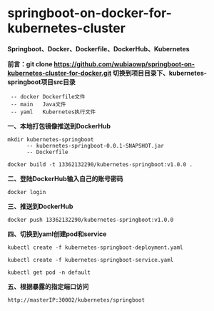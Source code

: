 # springboot-on-docker-for-kubernetes-cluster
**Springboot、Docker、Dockerfile、DockerHub、Kubernetes**
 
**前言：git clone https://github.com/wubiaowp/springboot-on-kubernetes-cluster-for-docker.git
       切换到项目目录下、kubernetes-springboot项目src目录**

     -- docker Dockerfile文件
     -- main   Java文件
     -- yaml   Kubernetes执行文件

**一、本地打包镜像推送到DockerHub**

    mkdir kubernetes-springboot
          -- kubernetes-springboot-0.0.1-SNAPSHOT.jar
          -- Dockerfile
 
    docker build -t 13362132290/kubernetes-springboot:v1.0.0 .

**二、登陆DockerHub输入自己的账号密码**

    docker login
   
**三、推送到DockerHub**

    docker push 13362132290/kubernetes-springboot:v1.0.0

**四、切换到yaml创建pod和service**

    kubectl create -f kubernetes-springboot-deployment.yaml

    kubectl create -f kubernetes-springboot-service.yaml

    kubectl get pod -n default

**五、根据暴露的指定端口访问**

    http://masterIP:30002/kubernetes/springboot
